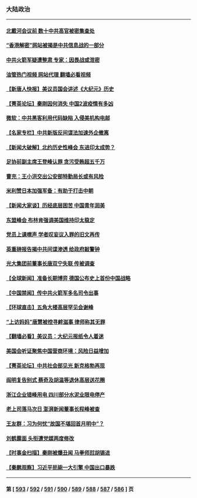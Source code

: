 ### 大陆政治
---
#### [北戴河会议前 数十中共高官被密集查处](../../pages/ncid277/n14034671.md?07151645) 
#### [“香港解密”网站被揭是中共信息战的一部分](../../pages/ncid277/n14034636.md?07151645) 
#### [中共火箭军疑遭整肃 专家：因畏战或泄密](../../pages/ncid277/n14034681.md?07151645) 
#### [油管热门视频 网站代理 翻墙必看视频](http://138.2.39.72:81/youtube.html?epic-marker?07151645)
#### [【新唐人快报】美议员国会讲述《大纪元》历史](../../pages/ncid277/n14034496.md?07151645) 
#### [【菁英论坛】秦刚因何消失 中国2波疫情有多凶](../../pages/ncid277/n14034529.md?07151645) 
#### [微软：中共黑客利用代码缺陷 入侵美机构电邮](../../pages/ncid277/n14034520.md?07151645) 
#### [【名家专栏】中共新版反间谍法加速外企撤离](../../pages/ncid277/n14034340.md?07151645) 
#### [【新闻大破解】北约历史性峰会 东进印太成势？](../../pages/ncid277/n14034401.md?07151645) 
#### [足协前副主席王登峰认罪 贪污受贿超五千万](../../pages/ncid277/n14034239.md?07151645) 
#### [曹充：王小洪交出公安部特勤局长或有风险](../../pages/ncid277/n14034407.md?07151645) 
#### [米利赞日本加强军备：有助于打击中朝](../../pages/ncid277/n14034430.md?07151645) 
#### [【新闻大家谈】历经底层困苦 中国青年润美](../../pages/ncid277/n14034317.md?07151645) 
#### [东盟峰会 布林肯强调美国维持印太稳定](../../pages/ncid277/n14034355.md?07151645) 
#### [党员上课噤声 学者叹妄议入罪的旧文再传](../../pages/ncid277/n14034307.md?07151645) 
#### [英重磅报告揭中共间谍渗透 给政府敲警钟](../../pages/ncid277/n14034267.md?07151645) 
#### [光大集团前董事长唐双宁失联 传被调查](../../pages/ncid277/n14034293.md?07151645) 
#### [【全球新闻】准备长期博弈 德国公布史上首份中国战略](../../pages/ncid277/n14033818.md?07151645) 
#### [【中国禁闻】传中共火箭军多名司令出事](../../pages/ncid277/n14033505.md?07151645) 
#### [【环球直击】五角大楼高层罕见会谢峰](../../pages/ncid277/n14033918.md?07151645) 
#### [“上访妈妈”唐慧被控寻衅滋事 律师称其无罪](../../pages/ncid277/n14033955.md?07151645) 
#### [【翻墙必看】美议员：大纪元报纸令人着迷](../../pages/ncid277/n14034135.md?07151645) 
#### [美国会听证聚焦中国营商环境：风险日益增加](../../pages/ncid277/n14033879.md?07151645) 
#### [【菁英论坛】中共社会部见光 新克格勃再现](../../pages/ncid277/n14033979.md?07151645) 
#### [阎明复告别式 蔡奇及胡温等退休高层送花圈](../../pages/ncid277/n14034122.md?07151645) 
#### [浙江企业错峰用电 四川部分水泥业限电停产](../../pages/ncid277/n14034119.md?07151645) 
#### [老上司落马次日 澎湃新闻董事长程峰被查](../../pages/ncid277/n14034054.md?07151645) 
#### [王友群：习为何忧“故国不堪回首月明中”？](../../pages/ncid277/n14034037.md?07151645) 
#### [刘鹤露面 头衔遭党媒两度修改](../../pages/ncid277/n14034050.md?07151645) 
#### [【时事金扫描】秦刚被爆丑闻 马拳师怼胡锡进](../../pages/ncid277/n14033969.md?07151645) 
#### [【秦鹏观察】习近平扼毙一大引擎 中国出口暴跌](../../pages/ncid277/n14033967.md?07151645) 

---
#### 第 [ [593](./593.md?07151645) / [592](./592.md?07151645) / [591](./591.md?07151645) / [590](./590.md?07151645) / [589](./589.md?07151645) / [588](./588.md?07151645) / [587](./587.md?07151645) / [586](./586.md?07151645) ] 页
